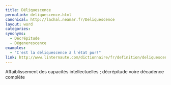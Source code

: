 ```yaml
---
title: Déliquescence
permalink: deliquescence.html
canonical: http://lachal.neamar.fr/Deliquescence
layout: word
categories:
synonyms:
  - Décrépitude
  - Dégenerescence
examples:
  - "C'est la déliquescence à l'état pur!"
link: http://www.linternaute.com/dictionnaire/fr/definition/deliquescence/
---
```


Affaiblissement des capacités intellectuelles ; décrépitude voire décadence complète

